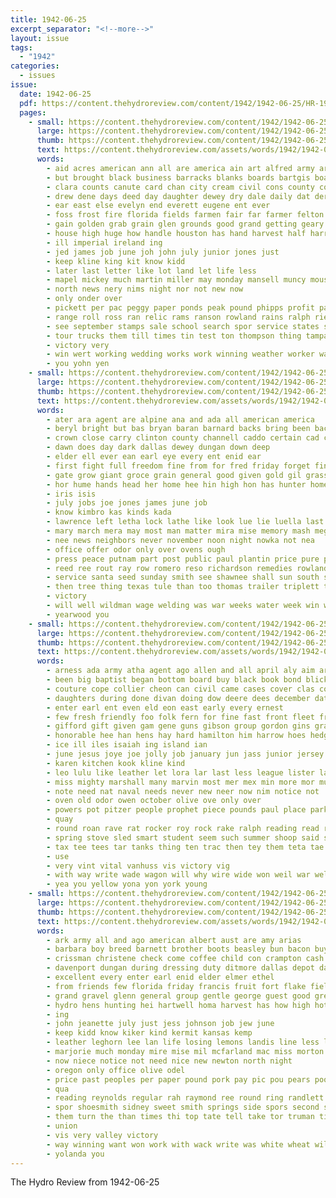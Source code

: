 ```yaml
---
title: 1942-06-25
excerpt_separator: "<!--more-->"
layout: issue
tags:
  - "1942"
categories:
  - issues
issue:
  date: 1942-06-25
  pdf: https://content.thehydroreview.com/content/1942/1942-06-25/HR-1942-06-25.pdf
  pages:
    - small: https://content.thehydroreview.com/content/1942/1942-06-25/small/HR-1942-06-25-01.jpg
      large: https://content.thehydroreview.com/content/1942/1942-06-25/large/HR-1942-06-25-01.jpg
      thumb: https://content.thehydroreview.com/content/1942/1942-06-25/thumbnails/HR-1942-06-25-01.jpg
      text: https://content.thehydroreview.com/assets/words/1942/1942-06-25/HR-1942-06-25-01.txt
      words:
        - aid acres american ann all are america ain art alfred army armstrong aste and apo arr aries
        - but brought black business barracks blanks boards bartgis board boise bay big bonds bows boys blanche bureau bond bixler blevins billger burton bolster been barney brief bickell base bag buy buys
        - clara counts canute card chan city cream civil cons county cotton class chester can cach contes chet corp come con caddo
        - drew dene days deed day daughter dewey dry dale daily dat deri doing double dollie down during dear deale donate director dies date
        - ear east else evelyn end everett eugene ent ever
        - foss frost fire florida fields farmen fair far farmer felton friend farm first full from fred farrel front for farrell fos fare foreman
        - gain golden grab grain glen grounds good grand getting geary greed
        - house high huge how handle houston has hand harvest half harry her hurt hug husband hour had hin hamons hydro hinton
        - ill imperial ireland ing
        - jed james job june joh john july junior jones just
        - keep kline king kit know kidd
        - later last letter like lot land let life less
        - mapel mickey much martin miller may monday mansell muncy mouse money morning mound merced march muster mark must matter more mill
        - north news nery nims night nor not new now
        - only onder over
        - pickett per pac peggy paper ponds peak pound phipps profit pase pitzer persons proud pany powers plenty present plant pounds people peoples
        - range roll ross ran relic rams ranson rowland rains ralph ried round rene red raw richard rich run record raymond
        - see september stamps sale school search spor service states sacks second sell sky stride sees sunday sugar subject stock soon sams sand still she said
        - tour trucks them till times tin test ton thompson thing tampa than tho the team try
        - victory very
        - win wert working wedding works work winning weather worker wang weeks week way words will world war worn wheat well was went while with wait
        - you yohn yen
    - small: https://content.thehydroreview.com/content/1942/1942-06-25/small/HR-1942-06-25-02.jpg
      large: https://content.thehydroreview.com/content/1942/1942-06-25/large/HR-1942-06-25-02.jpg
      thumb: https://content.thehydroreview.com/content/1942/1942-06-25/thumbnails/HR-1942-06-25-02.jpg
      text: https://content.thehydroreview.com/assets/words/1942/1942-06-25/HR-1942-06-25-02.txt
      words:
        - ater ara agent are alpine ana and ada all american america
        - beryl bright but bas bryan baran barnard backs bring been backes bie better bank
        - crown close carry clinton county channell caddo certain cad creek call count coffee corners care came city
        - dawn does day dark dallas dewey dungan down deep
        - elder ell ever ean earl eye every ent enid ear
        - first fight full freedom fine from for fred friday forget finer fer farms friends farmer faye
        - gate grow giant groce grain general good given gold gil grass gone governor garden gol gomer
        - hor hume hands head her home hee hin high hon has hunter homes hard hill harder horm how hess heart hour hot hafer hydro hedges
        - iris isis
        - july jobs joe jones james june job
        - know kimbro kas kinds kada
        - lawrence left letha lock lathe like look lue lie luella last lawn let lant live lake line laundry
        - mary march mera may most man matter mira mise memory mash megli miss means margaret maybe made mach more mand monday myrtle
        - nee news neighbors never november noon night nowka not nea
        - office offer odor only over ovens ough
        - press peace putnam part post public paul plantin price pure pride par pose past pearly place phon payne plenty
        - reed ree rout ray row romero reso richardson remedies rowland reynolds reth rear rayne ram
        - service santa seed sunday smith see shawnee shall sun south seal speak she second seem state stock saturday summer son
        - then tree thing texas tule than too thomas trailer triplett the take tod tho till trees ties
        - victory
        - will well wildman wage welding was war weeks water week win work wood west want with wheat
        - yearwood you
    - small: https://content.thehydroreview.com/content/1942/1942-06-25/small/HR-1942-06-25-03.jpg
      large: https://content.thehydroreview.com/content/1942/1942-06-25/large/HR-1942-06-25-03.jpg
      thumb: https://content.thehydroreview.com/content/1942/1942-06-25/thumbnails/HR-1942-06-25-03.jpg
      text: https://content.thehydroreview.com/assets/words/1942/1942-06-25/HR-1942-06-25-03.txt
      words:
        - arness ada army atha agent ago allen and all april aly aim are american addo alls august allday arrell ata ave agnes america
        - been big baptist began bottom board buy black book bond blick baby bright beat ber bradley belle butin ben bridegroom blevins bride barger bonds basinger birth both but beer best back beck bible blank business berin brier
        - couture cope collier cheon can civil came cases cover clas county cores company come cuba crochet carls count carver cons cook cation cream clarence cree church city chalmers cedar cot credit christ cottonwood cotton cai court corporal counsel clifford cousin cher cash canyon chair care cantrell
        - daughters during done divan doing dow deere dees december date ditmore das dusty dungan double dise daughter day david
        - enter earl ent even eld eon east early every ernest
        - few fresh friendly foo folk fern for fine fast front fleet from felt forward field first fort found fins farm free fear flowers full friday fair fruit forget
        - gifford gift given gam gene guns gibson group gordon gins gray going ground givin grow gallon good general gull grand
        - honorable hee han hens hay hard hamilton him harrow hoes hedge helt half herndon has herschel hydro horton her herdon held home how hot heen heger had horch harvest hil henry harris hinton homa
        - ice ill iles isaiah ing island ian
        - june jesus joye joe jolly job january jun jass junior jersey jones janes july john
        - karen kitchen kook kline kind
        - leo lulu like leather let lora lar last less league lister lad live letter left loyal large long lucille lis lakes leas leora law lines lier list lian
        - miss mighty marshall many marvin most mer mex min more mor must monn martha man mohan mower matter much model members mohler moral marjorie murray made mail miller may men main mae mies mise mar mense marriage mis mey middle morning mest
        - note need nat naval needs never new neer now nim notice not
        - oven old odor owen october olive ove only over
        - powers pot pitzer people prophet piece pounds paul place park part plan phelps peat pruett press pastor pillows patterson pete persons proper pope par peng peace plants prier public present pam
        - quay
        - round roan rave rat rocker roy rock rake ralph reading read rise rais rose red ramey ren reas radio reach rodney rot ring room rope rice redler regular ret
        - spring stove sled smart student seem such summer shoop said string soar sal special sunday steer sch saw sow state second sister sims stone set stamps shanks stand send see sai safe sin sewing sery scott shoats schantz son short september sylvester service south slight sophia santa sam states school say station sell six span schroder start sion sale seed
        - tax tee tees tar tanks thing ten trac then tey them teta tae taste tune too tooth the till tes ting thirsk tol tam than thomas trip trailer tri tom thurs traina table take
        - use
        - very vint vital vanhuss vis victory vig
        - with way write wade wagon will why wire wide won weil war well wash week western waller wood walker wamsley white wat work wise weight wart was
        - yea you yellow yona yon york young
    - small: https://content.thehydroreview.com/content/1942/1942-06-25/small/HR-1942-06-25-04.jpg
      large: https://content.thehydroreview.com/content/1942/1942-06-25/large/HR-1942-06-25-04.jpg
      thumb: https://content.thehydroreview.com/content/1942/1942-06-25/thumbnails/HR-1942-06-25-04.jpg
      text: https://content.thehydroreview.com/assets/words/1942/1942-06-25/HR-1942-06-25-04.txt
      words:
        - ark army all and ago american albert aust are amy arias
        - barbara boy breed barnett brother boots beasley bun bacon buy billy butter back beans boise best bost better boys bonds betty bridgeport ban bandy been bring binder baker bobby but
        - crissman christene check come coffee child con crampton cash cheese cand cal canton county clock company champlin came corn cake call cottee can city cour
        - davenport dungan during dressing duty ditmore dallas depot day days delta down daughter drewry drop dear due dill
        - excellent every enter earl enid elder elmer ethel
        - from friends few florida friday francis fruit fort flake field fellow far front for frances farm first
        - grand gravel glenn general group gentle george guest good gressman gress geary gun games given
        - hydro hens hunting hei hartwell homa harvest has how high hot haan heep home hamilton house henke him head howard hames hams her hazel hite hor
        - ing
        - john jeanette july just jess johnson job jew june
        - keep kidd know kiker kind kermit kansas kemp
        - leather leghorn lee lan life losing lemons landis line less lillie left last letter lala lou lucky lonnie laundry leon lindsay let
        - marjorie much monday mire mise mil mcfarland mac miss morton most million mustard marie mean moore mcphearson market many men more members may mer
        - now niece notice not need nice new newton north night
        - oregon only office olive odel
        - price past peoples per paper pound pork pay pic pou pears poor place patches present post pany pounds peggy pleasant park portale plane pete plenty part pol pai
        - qua
        - reading reynolds regular rah raymond ree round ring randlett rogers
        - spor shoesmith sidney sweet smith springs side spors second saturday son sons seen sergeant sie stops service sid shell shoop san starts self station shoe sar salad shall special simpson sister state she sam save see spann sunday
        - them turn the than times thi top tate tell take tor truman tindel
        - union
        - vis very valley victory
        - way winning want won work with wack write was white wheat will walter went wells wieners week weaver weatherford winners war wish weeks wilda
        - yolanda you
---
```


The Hydro Review from 1942-06-25

<!--more-->

